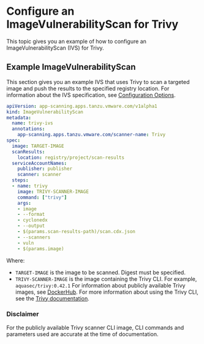 # Configure an ImageVulnerabilityScan for Trivy

This topic gives you an example of how to configure an ImageVulnerabilityScan (IVS) for Trivy.

## <a id="example"></a> Example ImageVulnerabilityScan

This section gives you an example IVS that uses Trivy to scan a targeted image and push the results to the specified registry location.
For information about the IVS specification, see [Configuration Options](ivs-create-your-own.hbs.md#img-vuln-config-options).

```yaml
apiVersion: app-scanning.apps.tanzu.vmware.com/v1alpha1
kind: ImageVulnerabilityScan
metadata:
  name: trivy-ivs
  annotations:
    app-scanning.apps.tanzu.vmware.com/scanner-name: Trivy
spec:
  image: TARGET-IMAGE
  scanResults:
    location: registry/project/scan-results
  serviceAccountNames:
    publisher: publisher
    scanner: scanner
  steps:
  - name: trivy
    image: TRIVY-SCANNER-IMAGE
    command: ["trivy"]
    args:
    - image
    - --format
    - cyclonedx
    - --output
    - $(params.scan-results-path)/scan.cdx.json
    - --scanners
    - vuln
    - $(params.image)
```

Where:

- `TARGET-IMAGE` is the image to be scanned.  Digest must be specified.
- `TRIVY-SCANNER-IMAGE` is the image containing the Trivy CLI. For example, `aquasec/trivy:0.42.1` For information about publicly available Trivy images, see [DockerHub](https://hub.docker.com/r/aquasec/trivy/tags). For more information about using the Trivy CLI, see the [Trivy documentation](https://github.com/aquasecurity/trivy).

### <a id="disclaimer"></a> Disclaimer
For the publicly available Trivy scanner CLI image, CLI commands and parameters used are accurate at the time of documentation.